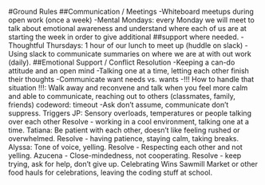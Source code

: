 #Ground Rules
##Communication / Meetings 
-Whiteboard meetups during open work (once a week)
-Mental Mondays: every Monday we will meet to talk about emotional awareness and understand where each of us are at starting the week in order to give additional ##support where needed. 
-Thoughtful Thursdays: 1 hour of our lunch to meet up (huddle on slack) 
-Using slack to communicate summaries on where we are at with out work (daily). 
##Emotional Support / Conflict Resolution 
-Keeping a can-do attitude and an open mind 
-Talking one at a time, letting each other finish their thoughts
-Communicate want needs vs. wants
-!!! How to handle that situation !!!: Walk away and reconvene and talk when you feel more calm and able to communicate, reaching out to others (classmates, family, friends) codeword: timeout 
-Ask don’t assume, communicate don’t suppress. 
Triggers 
JP: Sensory overloads, temperatures or people talking over each other
Resolve - working in a cool environment, talking one at a time. 
Tatiana: Be patient with each other, doesn’t like feeling rushed or overwhelmed. 
Resolve - having patience, staying calm, taking breaks. 
Alyssa: Tone of voice, yelling. 
Resolve - Respecting each other and not yelling. 
Azucena - Close-mindedness, not cooperating. 
Resolve - keep trying, ask for help, don’t give up. 
Celebrating Wins 
Sawmill Market or other food hauls for celebrations, leaving the coding stuff at school. 



